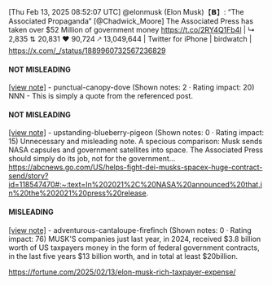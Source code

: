 [Thu Feb 13, 2025 08:52:07 UTC] @elonmusk (Elon Musk)【𝗕】: “The Associated Propaganda” [@Chadwick_Moore] The Associated Press has taken over $52 Million of government money https://t.co/2RY4Q1Fb4l | ↳ 2,835 ⇅ 20,831 ♥ 90,724 🡕 13,049,644 | Twitter for iPhone | birdwatch | https://x.com/_/status/1889960732567236829

#### NOT MISLEADING

[[view note]](https://x.com/i/birdwatch/n/1890501196475142567) - punctual-canopy-dove (Shown notes: 2 · Rating impact: 20)
NNN - This is simply a quote from the referenced post.

#### NOT MISLEADING

[[view note]](https://x.com/i/birdwatch/n/1890024942508343801) - upstanding-blueberry-pigeon (Shown notes: 0 · Rating impact: 15)
Unnecessary and misleading note. A specious comparison: Musk sends NASA capsules and government satellites into space. The Associated Press should simply do its job, not for the government... https://abcnews.go.com/US/helps-fight-dei-musks-spacex-huge-contract-send/story?id=118547470#:~:text=In%202021%2C%20NASA%20announced%20that,in%20the%202021%20press%20release.

#### MISLEADING

[[view note]](https://x.com/i/birdwatch/n/1890003119100338476) - adventurous-cantaloupe-firefinch (Shown notes: 0 · Rating impact: 76)
MUSK'S companies just last year, in 2024, received $3.8 billion worth of US taxpayers money in the form of federal government contracts, in the last five years $13 billion worth, and in total at least $20billion.

https://fortune.com/2025/02/13/elon-musk-rich-taxpayer-expense/
